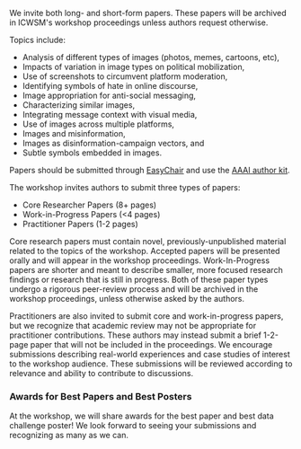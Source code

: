 We invite both long- and short-form papers. These papers will be archived in ICWSM's workshop proceedings unless authors request otherwise.

Topics include:

- Analysis of different types of images (photos, memes, cartoons, etc),
- Impacts of variation in image types on political mobilization,
- Use of screenshots to circumvent platform moderation,
- Identifying symbols of hate in online discourse, 
- Image appropriation for anti-social messaging,
- Characterizing similar images,
- Integrating message context with visual media,
- Use of images across multiple platforms, 
- Images and misinformation,
- Images as disinformation-campaign vectors, and
- Subtle symbols embedded in images.

Papers should be submitted through [EasyChair](http://easychair.com) and use the [AAAI author kit](https://www.aaai.org/Publications/Templates/AuthorKit22.zip).

The workshop invites authors to submit three types of papers:

- Core Researcher Papers (8+ pages)
- Work-in-Progress Papers (&lt;4 pages)
- Practitioner Papers (1-2 pages)

Core research papers must contain novel, previously-unpublished material related to the topics of the workshop. Accepted papers will be presented orally and will appear in the workshop proceedings.
Work-In-Progress papers are shorter and meant to describe smaller, more focused research findings or research that is still in progress. Both of these paper types undergo a rigorous peer-review process and will be archived in the workshop proceedings, unless otherwise asked by the authors.

Practitioners are also invited to submit core and work-in-progress papers, but we recognize that academic review may not be appropriate for practitioner contributions. 
These authors may instead submit a brief 1-2-page paper that will not be included in the proceedings. 
We encourage submissions describing real-world experiences and case studies of interest to the workshop audience.
These submissions will be reviewed according to relevance and ability to contribute to discussions.


### Awards for Best Papers and Best Posters

At the workshop, we will share awards for the best paper and best data challenge poster! We look forward to seeing your submissions and recognizing as many as we can.